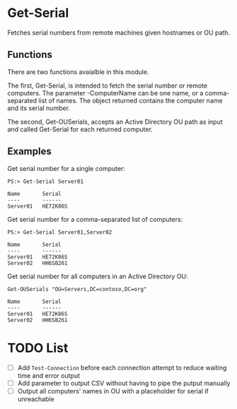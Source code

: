 # Get-Serial
Fetches serial numbers from remote machines given hostnames or OU path.

## Functions
There are two functions avaialble in this module.

The first, Get-Serial, is intended to fetch the serial number or remote computers. The parameter -ComputerName can be one name, or
a comma-separated list of names. The object returned contains the computer name and its serial number.

The second, Get-OUSerials, accepts an Active Directory OU path as input and called Get-Serial for each returned computer.

## Examples
Get serial number for a single computer:

    PS:> Get-Serial Server01

    Name       Serial 
    ----       ------ 
    Server01   HE72K86S


Get serial number for a comma-separated list of computers:

    PS:> Get-Serial Server01,Server02

    Name       Serial 
    ----       ------ 
    Server01   HE72K86S
    Server02   HH6SB261

Get serial number for all computers in an Active Directory OU:

    Get-OUSerials "OU=Servers,DC=contoso,DC=org"

    Name       Serial 
    ----       ------ 
    Server01   HE72K86S
    Server02   HH6SB261

# TODO List
- [ ] Add `Test-Connection` before each connection attempt to reduce waiting time and error output
- [ ] Add parameter to output CSV without having to pipe the putput manually
- [ ] Output all computers' names in OU with a placeholder for serial if unreachable

